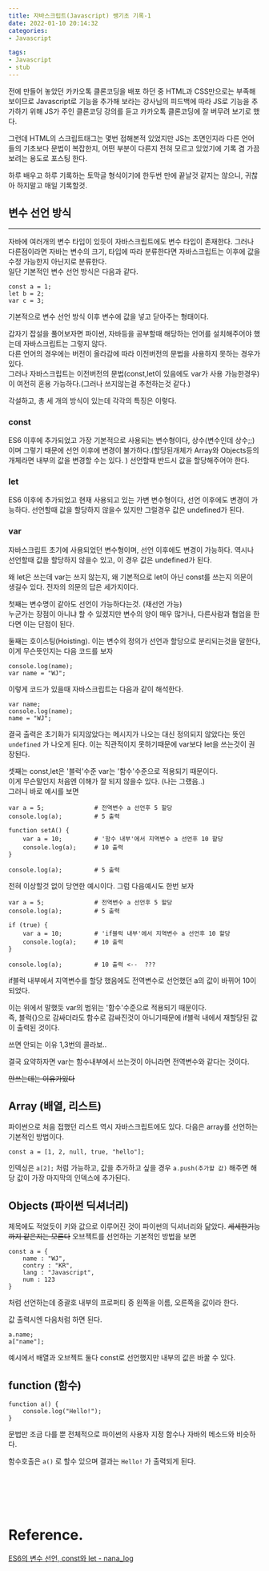 ```yaml
---
title: 자바스크립트(Javascript) 쌩기초 기록-1  
date: 2022-01-10 20:14:32  
categories:   
- Javascript  

tags:  
- Javascript
- stub
---
```


전에 만들어 놓았던 카카오톡 클론코딩을 배포 하던 중 HTML과 CSS만으로는 부족해보이므로 Javascript로 기능을 추가해 보라는 강사님의 피드백에 따라 JS로 기능을 추가하기 위해 JS가 주인 클론코딩 강의를 듣고 카카오톡 클론코딩에 잘 버무려 보기로 했다.  

그런데 HTML의 스크립트태그는 몇번 접해본적 있었지만 JS는 초면인지라 다른 언어들의 기초보다 문법이 복잡한지, 어떤 부분이 다른지 전혀 모르고 있었기에 기록 겸 가끔 보려는 용도로 포스팅 한다.


하루 배우고 하루 기록하는 토막글 형식이기에 한두번 만에 끝날것 같지는 않으니, 귀찮아 하지말고 매일 기록할것.

## 변수 선언 방식

---
자바에 여러개의 변수 타입이 있듯이 자바스크립트에도 변수 타입이 존재한다.  그러나 다른점이라면 자바는 변수의 크기, 타입에 따라 분류한다면 자바스크립트는 이후에 값을 수정 가능한지 아닌지로 분류한다.  
일단 기본적인 변수 선언 방식은 다음과 같다.
```
const a = 1;
let b = 2;
var c = 3;
```
기본적으로 변수 선언 방식 이후 변수에 값을 넣고 닫아주는 형태이다.

갑자기 잡설을 풀어보자면
파이썬, 자바등을 공부할때 해당하는 언어를 설치해주어야 했는데 자바스크립트는 그렇지 않다.  
다른 언어의 경우에는 버전이 올라감에 따라 이전버전의 문법을 사용하지 못하는 경우가 있다.  
그러나 자바스크립트는 이전버전의 문법(const,let이 있음에도 var가 사용 가능한경우)이 여전히 혼용 가능하다.(그러나 쓰지않는걸 추천하는것 같다.)

각설하고, 총 세 개의 방식이 있는데 각각의 특징은 이렇다.  
### const
ES6 이후에 추가되었고 가장 기본적으로 사용되는 변수형이다, 상수(변수인데 상수;;)이며 그렇기 때문에 선언 이후에 변경이 불가하다.(할당된개체가 Array와 Objects등의 개체라면 내부의 값을 변경할 수는 있다. ) 선언할때 반드시 값을 할당해주어야 한다.

### let
ES6 이후에 추가되었고 현재 사용되고 있는 가변 변수형이다, 선언 이후에도 변경이 가능하다. 선언할때 값을 할당하지 않을수 있지만 그럴경우 값은 undefined가 된다.

### var
자바스크립트 초기에 사용되었던 변수형이며, 선언 이후에도 변경이 가능하다. 역시나 선언할때 값을 할당하지 않을수 있고, 이 경우 값은 undefined가 된다.

왜 let은 쓰는데 var는 쓰지 않는지, 왜 기본적으로 let이 아닌 const를 쓰는지 의문이 생길수 있다.
전자의 의문의 답은 세가지이다.   

첫째는 변수명이 같아도 선언이 가능하다는것. (재선언 가능)  
누군가는 장점이 아니냐 할 수 있겠지만 변수의 양이 매우 많거나, 다른사람과 협업을 한다면 이는 단점이 된다.  

둘째는 호이스팅(Hoisting).
이는 변수의 정의가 선언과 할당으로 분리되는것을 말한다, 이게 무슨뜻인지는 다음 코드를 보자
```
console.log(name);
var name = "WJ";
```
이렇게 코드가 있을때 자바스크립트는 다음과 같이 해석한다.
```
var name;
console.log(name);
name = "WJ";
```
결국 출력은 초기화가 되지않았다는 메시지가 나오는 대신 정의되지 않았다는 뜻인 `undefined` 가 나오게 된다.
이는 직관적이지 못하기때문에 var보다 let을 쓰는것이 권장된다.

셋째는 const,let은 '블럭'수준 var는 '함수'수준으로 적용되기 때문이다.  
이게 무슨말인지 처음엔 이해가 잘 되지 않을수 있다. (나는 그랬음..)  
그러니 바로 예시를 보면
```
var a = 5;              # 전역변수 a 선언후 5 할당
console.log(a);         # 5 출력

function setA() {          
    var a = 10;         # '함수 내부'에서 지역변수 a 선언후 10 할당
    console.log(a);     # 10 출력
}

console.log(a);         # 5 출력
```
전혀 이상할것 없이 당연한 예시이다. 그럼 다음예시도 한번 보자

```
var a = 5;              # 전역변수 a 선언후 5 할당
console.log(a);         # 5 출력

if (true) {          
    var a = 10;         # 'if블럭 내부'에서 지역변수 a 선언후 10 할당
    console.log(a);     # 10 출력
}

console.log(a);         # 10 출력 <--  ???
```

if블럭 내부에서 지역변수를 할당 했음에도 전역변수로 선언했던 a의 값이 바뀌어 10이 되었다.

이는 위에서 말했듯 var의 범위는 '함수'수준으로 적용되기 때문이다.  
즉, 블럭{}으로 감싸더라도 함수로 감싸진것이 아니기때문에 if블럭 내에서 재할당된 값이 출력된 것이다.

쓰면 안되는 이유 1,3번의 콜라보..

결국 요약하자면 var는 함수내부에서 쓰는것이 아니라면 전역변수와 같다는 것이다.

~~안쓰는데는 이유가있다~~


## Array (배열, 리스트)
파이썬으로 처음 접했던 리스트 역시 자바스크립트에도 있다.
다음은 array를 선언하는 기본적인 방법이다.
```
const a = [1, 2, null, true, "hello"];
```
인덱싱은 `a[2];` 처럼 가능하고, 값을 추가하고 싶을 경우 `a.push(추가할 값)` 해주면 해당 값이 가장 마지막의 인덱스에 추가된다.

## Objects (파이썬 딕셔너리)
제목에도 적었듯이 키와 값으로 이루어진 것이 파이썬의 딕셔너리와 닮았다. ~~세세한기능까지 같은지는 모른다~~
오브젝트를 선언하는 기본적인 방법을 보면
```
const a = {
    name : "WJ",
    contry : "KR",
    lang : "Javascript",
    num : 123
}   
```
처럼 선언하는데 중괄호 내부의 프로퍼티 중 왼쪽을 이름, 오른쪽을 값이라 한다.

값 출력시엔 다음처럼 하면 된다.
```
a.name;
a["name"];
```


예시에서 배열과 오브젝트 둘다 const로 선언했지만 내부의 값은 바꿀 수 있다.

## function (함수)
```
function a() {
    console.log("Hello!");
}
```
문법만 조금 다를 뿐 전체적으로 파이썬의 사용자 지정 함수나 자바의 메소드와 비슷하다.

함수호출은 `a()` 로 할수 있으며 결과는 `Hello!` 가 출력되게 된다.







<br><br><br><br>

# Reference.
[ES6의 변수 선언, const와 let - nana_log](https://nykim.work/72) 